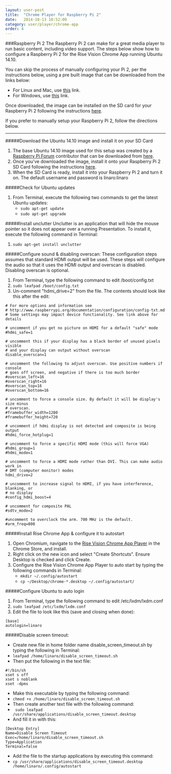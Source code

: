 ```yaml
---
layout: user-post
title:  "Chrome Player for Raspberry Pi 2"
date:   2014-10-13 10:52:00
category: user/player/chrome-app
order: 4
---
```



###Raspberry Pi 2
The Raspberry Pi 2 can make for a great media player to run basic content, including video support. The steps below show how to configure a Raspberry Pi 2 for the Rise Vision Chrome App running Ubuntu 14.10.

You can skip the process of manually configuring your Pi 2, per the instructions below, using a pre built image that can be downloaded from the links below:

- For Linux and Mac, use [this](https://s3.amazonaws.com/publicdownload/raspberrypi2.img.zip) link.
- For Windows, use [this](https://s3.amazonaws.com/publicdownload/raspberrypi2_Windows.zip) link.

Once downloaded, the image can be installed on the SD card for your Raspberry Pi 2 following the instructions [here](http://www.raspberrypi.org/documentation/installation/installing-images/README.md).

If you prefer to manually setup your Raspberry Pi 2, follow the directions below.

---

#####Download the Ubuntu 14.10 image and install it on your SD Card
1. The base Ubuntu 14.10 image used for this setup was created by a [Raspberry Pi Forum](http://www.raspberrypi.org/forums/viewtopic.php?f=56&t=98997) contributor that can be downloaded from [here](http://lucario.info/archive/raspuntu-tjc-2015-02-16.zip).
2. Once you’ve downloaded the image, install it onto your Raspberry Pi 2 SD Card following the instructions [here](http://www.raspberrypi.org/documentation/installation/installing-images/README.md).
3. When the SD Card is ready, install it into your Raspberry Pi 2 and turn it on. The default username and password is linaro:linaro

#####Check for Ubuntu updates
1. From Terminal, execute the following two commands to get the latest Ubuntu updates:
	- `sudo apt-get update`
	- `sudo apt-get upgrade`

#####Install unclutter
Unclutter is an application that will hide the mouse pointer so it does not appear over a running Presentation. To install it, execute the following command in Terminal:

1. `sudo apt-get install unclutter`

#####Configure sound & disabling overscan: 
These configuration steps assumes that standard HDMI output will be used. These steps will configure the audio so that it uses the HDMI output and overscan is disabled. Disabling overscan is optional.

1. From Terminal, type the following command to edit /boot/config.txt
2. `sudo leafpad /boot/config.txt`
3. Un-comment "hdmi_drive=2" from the file. The contents should look like this after the edit:

```
# For more options and information see 
# http://www.raspberrypi.org/documentation/configuration/config-txt.md
# Some settings may impact device functionality. See link above for details

# uncomment if you get no picture on HDMI for a default "safe" mode
#hdmi_safe=1

# uncomment this if your display has a black border of unused pixels visible
# and your display can output without overscan
disable_overscan=1

# uncomment the following to adjust overscan. Use positive numbers if console
# goes off screen, and negative if there is too much border
#overscan_left=16
#overscan_right=16
#overscan_top=16
#overscan_bottom=16

# uncomment to force a console size. By default it will be display's size minus
# overscan.
#framebuffer_width=1280
#framebuffer_height=720

# uncomment if hdmi display is not detected and composite is being output
#hdmi_force_hotplug=1

# uncomment to force a specific HDMI mode (this will force VGA)
#hdmi_group=1
#hdmi_mode=1

# uncomment to force a HDMI mode rather than DVI. This can make audio work in
# DMT (computer monitor) modes
hdmi_drive=2

# uncomment to increase signal to HDMI, if you have interference, blanking, or
# no display
#config_hdmi_boost=4

# uncomment for composite PAL
#sdtv_mode=2

#uncomment to overclock the arm. 700 MHz is the default.
#arm_freq=800
```

#####Install Rise Chrome App & configure it to autostart
1. Open Chromium, navigate to the [Rise Vision Chrome App Player](https://chrome.google.com/webstore/detail/rise-vision-chrome-app-pl/mfpgpdablffhbfofnhlpgmokokbahooi) in the Chrome Store, and install.
2. Right click on the new icon and select "Create Shortcuts". Ensure Desktop is checked and click Create.
3. Configure the Rise Vision Chrome App Player to auto start by typing the following commands in Terminal:
	- `mkdir ~/.config/autostart`
	- `cp ~/Desktop/chrome-*.desktop ~/.config/autostart/`

#####Configure Ubuntu to auto login
1. From Terminal, type the following command to edit /etc/lxdm/lxdm.conf
2. `sudo leafpad /etc/lxdm/lxdm.conf`
3. Edit the file to look like this (save and closing when done):

```
[base]
autologin=linaro
```

#####Disable screen timeout:
- Create new file in home folder name disable_screen_timeout.sh by typing the following in Terminal:
- `leafpad /home/linaro/disable_screen_timeout.sh`
- Then put the following in the text file:

```
#!/bin/sh
xset s off
xset s noblank
xset -dpms
```
- Make this executable by typing the following command:
- `chmod +x /home/linaro/disable_screen_timeout.sh`
- Then create another text file with the following command:
- ` sudo leafpad /usr/share/applications/disable_screen_timeout.desktop`
- And fill it in with this:

```
[Desktop Entry]
Name=Disable Screen Timeout
Exec=/home/linaro/disable_screen_timeout.sh
Type=Application
Terminal=false
```
- Add the file to the startup applications by executing this command:
- `cp /usr/share/applications/disable_screen_timeout.desktop /home/linaro/.config/autostart`
